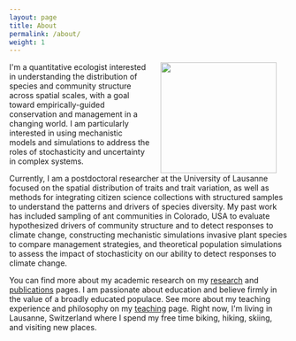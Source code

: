 ```yaml
---
layout: page
title: About
permalink: /about/
weight: 1
---
```


<img align="right" width="210" height="200" style="margin: 0px 20px" src="{{ site.url }}/assets/headshot_2.jpg">  
I'm a quantitative ecologist interested in understanding the distribution of species and community structure across spatial scales, with a goal toward empirically-guided conservation and management in a changing world. I am particularly interested in using mechanistic models and simulations to address the roles of stochasticity and uncertainty in complex systems.

Currently, I am a postdoctoral researcher at the University of Lausanne focused on the spatial distribution of traits and trait variation, as well as methods for integrating citizen science collections with structured samples to understand the patterns and drivers of species diversity. My past work has included sampling of ant communities in Colorado, USA to evaluate hypothesized drivers of community structure and to detect responses to climate change, constructing mechanistic simulations invasive plant species to compare management strategies, and theoretical population simulations to assess the impact of stochasticity on our ability to detect responses to climate change. 

You can find more about my academic research on my [research](research.md) and [publications](publications.md) pages. I am passionate about education and believe firmly in the value of a broadly educated populace. See more about my teaching experience and philosophy on my [teaching](teaching.md) page. Right now, I'm living in Lausanne, Switzerland where I spend my free time biking, hiking, skiing, and visiting new places.

